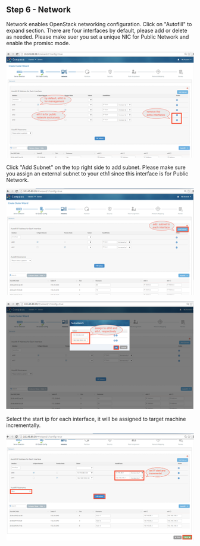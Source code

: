 <h2 id="step-six">Step 6 - Network</h2>



Network enables OpenStack networking configuration.
Click on "Autofill" to expand section. There are four interfaces by default, please add or delete as needed.
Please make suer you set a unique NIC for Public Network and enable the promisc mode.


![interface](/img/install/08.png)


Click "Add Subnet" on the top right side to add subnet. Please make sure you assign an external subnet to your eth1 since this interface is for Public Network.


![add subnet](/img/install/09.png)


![subnet](/img/install/10.png)


Select the start ip for each interface, it will be assigned to target machine incrementally.


![full value](/img/install/11.png)
